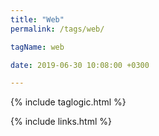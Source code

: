 ```yaml
---
title: "Web"
permalink: /tags/web/

tagName: web

date: 2019-06-30 10:08:00 +0300

---
```


{% include taglogic.html %}

{% include links.html %}
